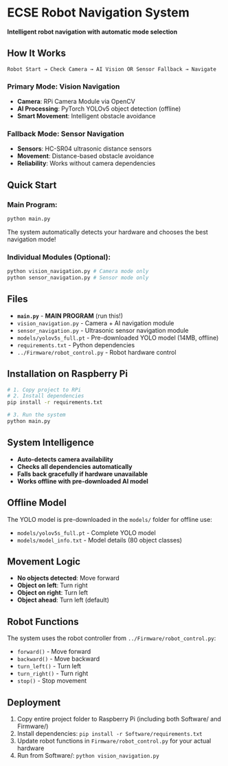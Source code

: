 # ECSE Robot Navigation System

**Intelligent robot navigation with automatic mode selection**

## How It Works

```
Robot Start → Check Camera → AI Vision OR Sensor Fallback → Navigate
```

### **Primary Mode: Vision Navigation**
- **Camera**: RPi Camera Module via OpenCV
- **AI Processing**: PyTorch YOLOv5 object detection (offline)
- **Smart Movement**: Intelligent obstacle avoidance

### **Fallback Mode: Sensor Navigation**  
- **Sensors**: HC-SR04 ultrasonic distance sensors
- **Movement**: Distance-based obstacle avoidance
- **Reliability**: Works without camera dependencies

## Quick Start

### **Main Program:**
```bash
python main.py
```
The system automatically detects your hardware and chooses the best navigation mode!

### **Individual Modules (Optional):**
```bash
python vision_navigation.py # Camera mode only
python sensor_navigation.py # Sensor mode only
```

## Files
- **`main.py`** - **MAIN PROGRAM** (run this!)
- `vision_navigation.py` - Camera + AI navigation module
- `sensor_navigation.py` - Ultrasonic sensor navigation module
- `models/yolov5s_full.pt` - Pre-downloaded YOLO model (14MB, offline)
- `requirements.txt` - Python dependencies
- `../Firmware/robot_control.py` - Robot hardware control

## Installation on Raspberry Pi
```bash
# 1. Copy project to RPi
# 2. Install dependencies
pip install -r requirements.txt

# 3. Run the system
python main.py
```

## System Intelligence
- **Auto-detects camera availability**
- **Checks all dependencies automatically**  
- **Falls back gracefully if hardware unavailable**
- **Works offline with pre-downloaded AI model**

## Offline Model
The YOLO model is pre-downloaded in the `models/` folder for offline use:
- `models/yolov5s_full.pt` - Complete YOLO model
- `models/model_info.txt` - Model details (80 object classes)

## Movement Logic
- **No objects detected**: Move forward
- **Object on left**: Turn right
- **Object on right**: Turn left  
- **Object ahead**: Turn left (default)

## Robot Functions
The system uses the robot controller from `../Firmware/robot_control.py`:
- `forward()` - Move forward
- `backward()` - Move backward  
- `turn_left()` - Turn left
- `turn_right()` - Turn right
- `stop()` - Stop movement

## Deployment
1. Copy entire project folder to Raspberry Pi (including both Software/ and Firmware/)
2. Install dependencies: `pip install -r Software/requirements.txt`
3. Update robot functions in `Firmware/robot_control.py` for your actual hardware
4. Run from Software/: `python vision_navigation.py`